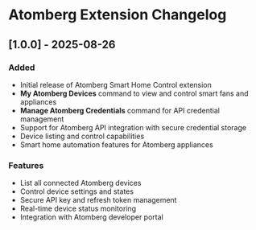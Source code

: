 # Atomberg Extension Changelog

## [1.0.0] - 2025-08-26

### Added

- Initial release of Atomberg Smart Home Control extension
- **My Atomberg Devices** command to view and control smart fans and appliances
- **Manage Atomberg Credentials** command for API credential management
- Support for Atomberg API integration with secure credential storage
- Device listing and control capabilities
- Smart home automation features for Atomberg appliances

### Features

- List all connected Atomberg devices
- Control device settings and states
- Secure API key and refresh token management
- Real-time device status monitoring
- Integration with Atomberg developer portal
